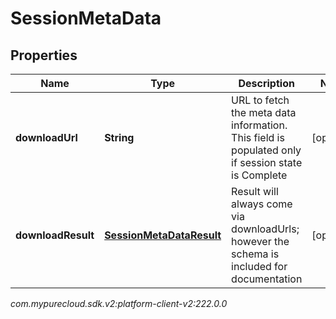 # SessionMetaData


## Properties

| Name | Type | Description | Notes |
| ------------ | ------------- | ------------- | ------------- |
| **downloadUrl** | **String** | URL to fetch the meta data information. This field is populated only if session state is Complete |  [optional] |
| **downloadResult** | [**SessionMetaDataResult**](SessionMetaDataResult) | Result will always come via downloadUrls; however the schema is included for documentation |  [optional] |




_com.mypurecloud.sdk.v2:platform-client-v2:222.0.0_
